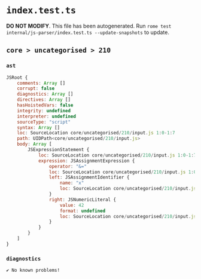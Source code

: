 # `index.test.ts`

**DO NOT MODIFY**. This file has been autogenerated. Run `rome test internal/js-parser/index.test.ts --update-snapshots` to update.

## `core > uncategorised > 210`

### `ast`

```javascript
JSRoot {
	comments: Array []
	corrupt: false
	diagnostics: Array []
	directives: Array []
	hasHoistedVars: false
	integrity: undefined
	interpreter: undefined
	sourceType: "script"
	syntax: Array []
	loc: SourceLocation core/uncategorised/210/input.js 1:0-1:7
	path: UIDPath<core/uncategorised/210/input.js>
	body: Array [
		JSExpressionStatement {
			loc: SourceLocation core/uncategorised/210/input.js 1:0-1:7
			expression: JSAssignmentExpression {
				operator: "&="
				loc: SourceLocation core/uncategorised/210/input.js 1:0-1:7
				left: JSAssignmentIdentifier {
					name: "x"
					loc: SourceLocation core/uncategorised/210/input.js 1:0-1:1 (x)
				}
				right: JSNumericLiteral {
					value: 42
					format: undefined
					loc: SourceLocation core/uncategorised/210/input.js 1:5-1:7
				}
			}
		}
	]
}
```

### `diagnostics`

```
✔ No known problems!

```
